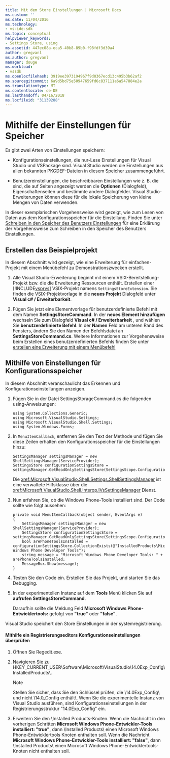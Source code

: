 ```yaml
---
title: Mit dem Store Einstellungen | Microsoft Docs
ms.custom: ''
ms.date: 11/04/2016
ms.technology:
- vs-ide-sdk
ms.topic: conceptual
helpviewer_keywords:
- Settings Store, using
ms.assetid: 447ec08a-eca5-40b8-89b0-f98fdf3d39a4
author: gregvanl
ms.author: gregvanl
manager: douge
ms.workload:
- vssdk
ms.openlocfilehash: 3919ee3973194967f9d0367ecd13c495b3b62af2
ms.sourcegitcommit: 6a9d5bd75e50947659fd6c837111a6a547884e2a
ms.translationtype: MT
ms.contentlocale: de-DE
ms.lasthandoff: 04/16/2018
ms.locfileid: "31139288"
---
```

# <a name="using-the-settings-store"></a>Mithilfe der Einstellungen für Speicher
Es gibt zwei Arten von Einstellungen speichern:  
  
-   Konfigurationseinstellungen, die nur-Lese Einstellungen für Visual Studio und VSPackage sind. Visual Studio werden die Einstellungen aus allen bekannten PKGDEF-Dateien in diesem Speicher zusammengeführt.  
  
-   Benutzereinstellungen, die beschreibbaren Einstellungen wie z. B. die sind, die auf Seiten angezeigt werden die **Optionen** (Dialogfeld), Eigenschaftenseiten und bestimmte andere Dialogfelder. Visual Studio-Erweiterungen können diese für die lokale Speicherung von kleine Mengen von Daten verwenden.  
  
 In dieser exemplarischen Vorgehensweise wird gezeigt, wie zum Lesen von Daten aus dem Konfigurationsspeicher für die Einstellung. Finden Sie unter [Schreiben in den Speicher des Benutzers Einstellungen](../extensibility/writing-to-the-user-settings-store.md) für eine Erklärung der Vorgehensweise zum Schreiben in den Speicher des Benutzers Einstellungen.  
  
## <a name="creating-the-example-project"></a>Erstellen das Beispielprojekt  
 In diesem Abschnitt wird gezeigt, wie eine Erweiterung für einfachen-Projekt mit einem Menübefehl zu Demonstrationszwecken erstellt.  
  
1.  Alle Visual Studio-Erweiterung beginnt mit einem VSIX-Bereitstellung-Projekt bzw. die die Erweiterung Ressourcen enthält. Erstellen einer [!INCLUDE[vsprvs](../code-quality/includes/vsprvs_md.md)] VSIX-Projekt namens `SettingsStoreExtension`. Sie finden die VSIX-Projektvorlage in die **neues Projekt** Dialogfeld unter **Visual c# / Erweiterbarkeit**.  
  
2.  Fügen Sie jetzt eine Elementvorlage für benutzerdefinierte Befehl mit dem Namen **SettingsStoreCommand**. In der **neues Element hinzufügen** wechseln Sie zum Dialogfeld **Visual c# / Erweiterbarkeit** , und wählen Sie **benutzerdefinierte Befehl**. In der **Namen** Feld am unteren Rand des Fensters, ändern Sie den Namen der Befehlsdatei an **SettingsStoreCommand.cs**. Weitere Informationen zur Vorgehensweise beim Erstellen eines benutzerdefinierten Befehls finden Sie unter [erstellen eine Erweiterung mit einem Menübefehl](../extensibility/creating-an-extension-with-a-menu-command.md)  
  
## <a name="using-the-configuration-settings-store"></a>Mithilfe von Einstellungen für Konfigurationsspeicher  
 In diesem Abschnitt veranschaulicht das Erkennen und Konfigurationseinstellungen anzeigen.  
  
1.  Fügen Sie in der Datei SettingsStorageCommand.cs die folgenden using-Anweisungen:  
  
    ```  
    using System.Collections.Generic;  
    using Microsoft.VisualStudio.Settings;  
    using Microsoft.VisualStudio.Shell.Settings;  
    using System.Windows.Forms;  
    ```  
  
2.  In `MenuItemCallback`, entfernen Sie den Text der Methode und fügen Sie diese Zeilen erhalten den Konfigurationsspeicher für die Einstellungen hinzu:  
  
    ```  
    SettingsManager settingsManager = new ShellSettingsManager(ServiceProvider);  
    SettingsStore configurationSettingsStore = settingsManager.GetReadOnlySettingsStore(SettingsScope.Configuration);  
    ```  
  
     Die <xref:Microsoft.VisualStudio.Shell.Settings.ShellSettingsManager> ist eine verwaltete Hilfsklasse über die <xref:Microsoft.VisualStudio.Shell.Interop.IVsSettingsManager> Dienst.  
  
3.  Nun erfahren Sie, ob die Windows Phone-Tools installiert sind. Der Code sollte wie folgt aussehen:  
  
    ```  
    private void MenuItemCallback(object sender, EventArgs e)  
    {  
        SettingsManager settingsManager = new ShellSettingsManager(ServiceProvider);  
        SettingsStore configurationSettingsStore = settingsManager.GetReadOnlySettingsStore(SettingsScope.Configuration);  
        bool arePhoneToolsInstalled = configurationSettingsStore.CollectionExists(@"InstalledProducts\Microsoft Windows Phone Developer Tools");  
        string message = "Microsoft Windows Phone Developer Tools: " + arePhoneToolsInstalled;  
        MessageBox.Show(message);  
    }  
    ```  
  
4.  Testen Sie den Code ein. Erstellen Sie das Projekt, und starten Sie das Debugging.  
  
5.  In der experimentellen Instanz auf dem **Tools** Menü klicken Sie auf **aufrufen SettingsStoreCommand**.  
  
     Daraufhin sollte die Meldung Feld **Microsoft Windows Phone-Entwicklertools:** gefolgt von **"true"** oder **"false"**.  
  
 Visual Studio speichert den Store Einstellungen in der systemregistrierung.  
  
#### <a name="to-use-a-registry-editor-to-verify-configuration-settings"></a>Mithilfe ein Registrierungseditors Konfigurationseinstellungen überprüfen  
  
1.  Öffnen Sie Regedit.exe.  
  
2.  Navigieren Sie zu HKEY_CURRENT_USER\Software\Microsoft\VisualStudio\14.0Exp_Config\InstalledProducts\\.  
  
    > [!NOTE]
    >  Stellen Sie sicher, dass Sie den Schlüssel prüfen, die \14.0Exp_Config\ und nicht \14.0_Config enthält\\. Wenn Sie die experimentelle Instanz von Visual Studio ausführen, sind Konfigurationseinstellungen in der Registrierungsstruktur "14.0Exp_Config" ein.  
  
3.  Erweitern Sie den \Installed Products\-Knoten. Wenn die Nachricht in den vorherigen Schritten **Microsoft Windows Phone-Entwickler-Tools installiert: "true"**, dann \Installed Products\ einen Microsoft Windows Phone-Entwicklertools Knoten enthalten soll. Wenn die Nachricht **Microsoft Windows Phone-Entwickler-Tools installiert: "false"**, dann \Installed Products\ einen Microsoft Windows Phone-Entwicklertools-Knoten nicht enthalten soll.